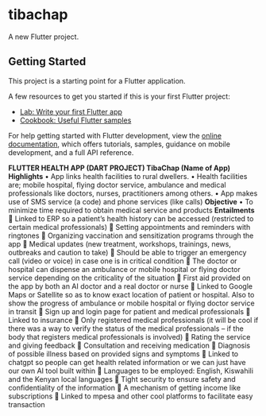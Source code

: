 # tibachap

A new Flutter project.

## Getting Started

This project is a starting point for a Flutter application.

A few resources to get you started if this is your first Flutter project:

- [Lab: Write your first Flutter app](https://docs.flutter.dev/get-started/codelab)
- [Cookbook: Useful Flutter samples](https://docs.flutter.dev/cookbook)

For help getting started with Flutter development, view the
[online documentation](https://docs.flutter.dev/), which offers tutorials,
samples, guidance on mobile development, and a full API reference.

**FLUTTER HEALTH APP (DART PROJECT)
TibaChap (Name of App)
Highlights**
•	App links health facilities to rural dwellers.
•	Health facilities are; mobile hospital, flying doctor service, ambulance and medical professionals like doctors, nurses, practitioners among others.
•	App makes use of SMS service (a code) and phone services (like calls)
**Objective**
•	To minimize time required to obtain medical service and products
**Entailments**
	Linked to ERP so a patient’s health history can be accessed (restricted to certain medical professionals)
	Setting appointments and reminders with ringtones
	Organizing vaccination and sensitization programs through the app
	Medical updates (new treatment, workshops, trainings, news, outbreaks and caution to take)
	Should be able to trigger an emergency call (video or voice) in case one is in critical condition
	The doctor or hospital can dispense an ambulance or mobile hospital or flying doctor service depending on the criticality of the situation
	First aid provided on the app by both an AI doctor and a real doctor or nurse
	Linked to Google Maps or Satellite so as to know exact location of patient or hospital. Also to show the progress of ambulance or mobile hospital or flying doctor service in transit
	Sign up and login page for patient and medical professionals
	Linked to insurance
	Only registered medical professionals (it will be cool if there was a way to verify the status of the medical professionals – if the body that registers medical professionals is involved)
	Rating the service and giving feedback
	Consultation and receiving medication
	Diagnosis of possible illness based on provided signs and symptoms
	Linked to chatgpt so people can get health related information or we can just have our own AI tool built within
	Languages to be employed: English, Kiswahili and the Kenyan local languages
	Tight security to ensure safety and confidentiality of the information
	A mechanism of getting income like subscriptions
	Linked to mpesa and other cool platforms to facilitate easy transaction
